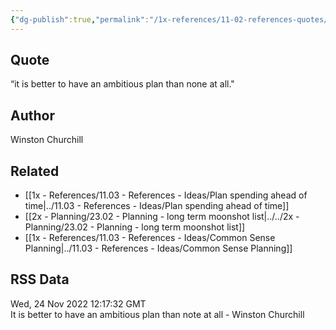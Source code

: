 ```yaml
---
{"dg-publish":true,"permalink":"/1x-references/11-02-references-quotes/have-an-ambitious-plan-winston-churchill/","dgHomeLink":true,"dgPassFrontmatter":false,"dgShowBacklinks":true,"dgShowLocalGraph":false,"dgShowInlineTitle":true}
---
```



## Quote
“it is better to have an ambitious plan than none at all."

## Author
Winston Churchill

## Related
- [[1x - References/11.03 - References - Ideas/Plan spending ahead of time|../11.03 - References - Ideas/Plan spending ahead of time]]
- [[2x - Planning/23.02 - Planning - long term moonshot list|../../2x - Planning/23.02 - Planning - long term moonshot list]]
- [[1x - References/11.03 - References - Ideas/Common Sense Planning|../11.03 - References - Ideas/Common Sense Planning]]

## RSS Data
<div class='date'>Wed, 24 Nov 2022 12:17:32 GMT</div>
<div class='description'>It is better to have an ambitious plan than note at all - Winston Churchill</div>
